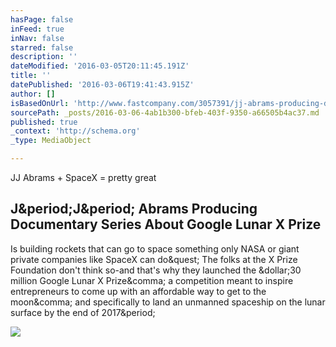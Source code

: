 ```yaml
---
hasPage: false
inFeed: true
inNav: false
starred: false
description: ''
dateModified: '2016-03-05T20:11:45.191Z'
title: ''
datePublished: '2016-03-06T19:41:43.915Z'
author: []
isBasedOnUrl: 'http://www.fastcompany.com/3057391/jj-abrams-producing-documentary-series-about-google-lunar-x-prize?partner=rss&utm_source=feedburner&utm_medium=feed&utm_campaign=feedburner+fastcompany&utm_content=feedburner'
sourcePath: _posts/2016-03-06-4ab1b300-bfeb-403f-9350-a66505b4ac37.md
published: true
_context: 'http://schema.org'
_type: MediaObject

---
```

JJ Abrams + SpaceX = pretty great

<article style=""><h1>J&amp;period;J&amp;period; Abrams Producing Documentary Series About Google Lunar X Prize</h1><p>Is building rockets that can go to space something only NASA or giant private companies like SpaceX can do&amp;quest; The folks at the X Prize Foundation don't think so-and that's why they launched the &amp;dollar;30 million Google Lunar X Prize&amp;comma; a competition meant to inspire entrepreneurs to come up with an affordable way to get to the moon&amp;comma; and specifically to land an unmanned spaceship on the lunar surface by the end of 2017&amp;period;</p><img src="http://a.fastcompany.net/multisite_files/fastcompany/imagecache/inline-large/inline/2016/03/3057391-inline-i-1-jj-abrams-producing-documentary-series-about-google-lunar-x-prize.jpg" /></article>